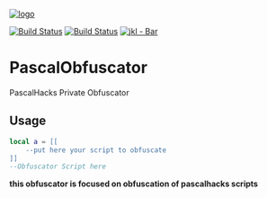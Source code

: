[![logo](https://cdn.discordapp.com/attachments/786312037294014524/901301346001621033/PascalOBF_L.png)](https://)


[![Build Status](https://img.shields.io/github/forks/soyandrey/PascalObfuscator.svg?style=for-the-badge)](https://github.com/soyandrey/PascalObfuscator)
[![Build Status](https://img.shields.io/github/stars/soyandrey/PascalObfuscator.svg?style=for-the-badge)](https://github.com/soyandrey/PascalObfuscator)
[![jkl - Bar](https://img.shields.io/badge/Crackeable-true-red?style=for-the-badge)](https://)
# PascalObfuscator
PascalHacks Private Obfuscator
## Usage
```lua
local a = [[
    --put here your script to obfuscate
]]
--Obfuscator Script here
```
**this obfuscator is focused on obfuscation of pascalhacks scripts**
